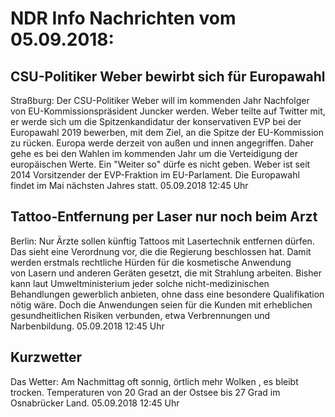 # NDR Info Nachrichten vom 05.09.2018:


## CSU-Politiker Weber bewirbt sich für Europawahl
Straßburg: Der CSU-Politiker Weber will im kommenden Jahr Nachfolger von EU-Kommissionspräsident Juncker werden. Weber teilte auf Twitter mit, er werde sich um die Spitzenkandidatur der konservativen EVP bei der Europawahl 2019 bewerben, mit dem Ziel, an die Spitze der EU-Kommission zu rücken. Europa werde derzeit von außen und innen angegriffen. Daher gehe es bei den Wahlen im kommenden Jahr um die Verteidigung der europäischen Werte. Ein "Weiter so" dürfe es nicht geben. Weber ist seit 2014 Vorsitzender der EVP-Fraktion im EU-Parlament. Die Europawahl findet im Mai nächsten Jahres statt. 05.09.2018 12:45 Uhr 

## Tattoo-Entfernung per Laser nur noch beim Arzt
Berlin: Nur Ärzte sollen künftig Tattoos mit Lasertechnik entfernen dürfen. Das sieht eine Verordnung vor, die die Regierung beschlossen hat. Damit werden erstmals rechtliche Hürden für die kosmetische Anwendung von Lasern und anderen Geräten gesetzt, die mit Strahlung arbeiten. Bisher kann laut Umweltministerium jeder solche nicht-medizinischen Behandlungen gewerblich anbieten, ohne dass eine besondere Qualifikation nötig wäre. Doch die Anwendungen seien für die Kunden mit erheblichen gesundheitlichen Risiken verbunden, etwa Verbrennungen und Narbenbildung. 05.09.2018 12:45 Uhr 

## Kurzwetter
Das Wetter: Am Nachmittag oft sonnig, örtlich mehr Wolken , es bleibt trocken. Temperaturen von 20 Grad an der Ostsee bis 27 Grad im Osnabrücker Land. 05.09.2018 12:45 Uhr 
